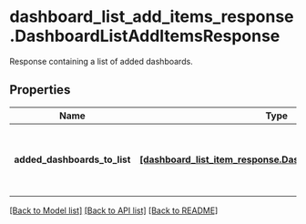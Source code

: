 # dashboard_list_add_items_response.DashboardListAddItemsResponse

Response containing a list of added dashboards.
## Properties
Name | Type | Description | Notes
------------ | ------------- | ------------- | -------------
**added_dashboards_to_list** | [**[dashboard_list_item_response.DashboardListItemResponse]**](DashboardListItemResponse.md) | List of dashboards added to the dashboard list. | [optional] 

[[Back to Model list]](README.md#documentation-for-models) [[Back to API list]](README.md#documentation-for-api-endpoints) [[Back to README]](README.md)


